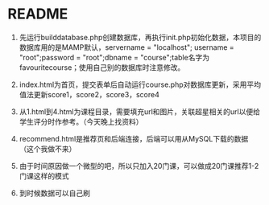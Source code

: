 # README

1. 先运行builddatabase.php创建数据库，再执行init.php初始化数据，本项目的数据库用的是MAMP默认，servername = "localhost";
   username = "root";password = "root";dbname = "course";table名字为favouritecourse；使用自己别的数据库时注意修改。
   
   
   
2. index.html为首页，提交表单后自动运行course.php对数据库更新，采用平均值法更新score1，score2，score3，score4

   

3. 从1.html到4.html为课程目录，需要填充url和图片，关联超星相关的url以便给学生评分时作参考。（今天晚上找资料）

   

4. recommend.html是推荐页和后端连接，后端可以用从MySQL下载的数据（这个我做不来）

   

5. 由于时间原因做一个微型的吧，所以只加入20门课，可以做成20门课推荐1-2门课这样的模式

   

6. 到时候数据可以自己刷